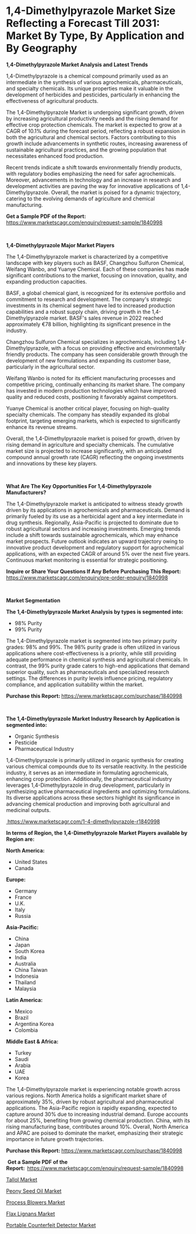 <p><h1>1,4-Dimethylpyrazole Market Size Reflecting a Forecast Till 2031: Market By Type, By Application and By Geography</h1></p><p><strong>1,4-Dimethylpyrazole Market Analysis and Latest Trends</strong></p>
<p><p>1,4-Dimethylpyrazole is a chemical compound primarily used as an intermediate in the synthesis of various agrochemicals, pharmaceuticals, and specialty chemicals. Its unique properties make it valuable in the development of herbicides and pesticides, particularly in enhancing the effectiveness of agricultural products.</p><p>The 1,4-Dimethylpyrazole Market is undergoing significant growth, driven by increasing agricultural productivity needs and the rising demand for effective crop protection chemicals. The market is expected to grow at a CAGR of 10.1% during the forecast period, reflecting a robust expansion in both the agricultural and chemical sectors. Factors contributing to this growth include advancements in synthetic routes, increasing awareness of sustainable agricultural practices, and the growing population that necessitates enhanced food production.</p><p>Recent trends indicate a shift towards environmentally friendly products, with regulatory bodies emphasizing the need for safer agrochemicals. Moreover, advancements in technology and an increase in research and development activities are paving the way for innovative applications of 1,4-Dimethylpyrazole. Overall, the market is poised for a dynamic trajectory, catering to the evolving demands of agriculture and chemical manufacturing.</p></p>
<p><strong>Get a Sample PDF of the Report:&nbsp;</strong> <a href="https://www.marketscagr.com/enquiry/request-sample/1840998?utm_campaign=1259&utm_medium=2&utm_source=Github&utm_content=ia&utm_term=16102024&utm_id=14-dimethylpyrazole">https://www.marketscagr.com/enquiry/request-sample/1840998</a></p>
<p>&nbsp;</p>
<p><strong>1,4-Dimethylpyrazole Major Market Players</strong></p>
<p><p>The 1,4-Dimethylpyrazole market is characterized by a competitive landscape with key players such as BASF, Changzhou Sulfuron Chemical, Weifang Wanbo, and Yuanye Chemical. Each of these companies has made significant contributions to the market, focusing on innovation, quality, and expanding production capacities.</p><p>BASF, a global chemical giant, is recognized for its extensive portfolio and commitment to research and development. The company's strategic investments in its chemical segment have led to increased production capabilities and a robust supply chain, driving growth in the 1,4-Dimethylpyrazole market. BASF's sales revenue in 2022 reached approximately €78 billion, highlighting its significant presence in the industry.</p><p>Changzhou Sulfuron Chemical specializes in agrochemicals, including 1,4-Dimethylpyrazole, with a focus on providing effective and environmentally friendly products. The company has seen considerable growth through the development of new formulations and expanding its customer base, particularly in the agricultural sector.</p><p>Weifang Wanbo is noted for its efficient manufacturing processes and competitive pricing, continually enhancing its market share. The company has invested in modern production technologies which have improved quality and reduced costs, positioning it favorably against competitors. </p><p>Yuanye Chemical is another critical player, focusing on high-quality specialty chemicals. The company has steadily expanded its global footprint, targeting emerging markets, which is expected to significantly enhance its revenue streams.</p><p>Overall, the 1,4-Dimethylpyrazole market is poised for growth, driven by rising demand in agriculture and specialty chemicals. The cumulative market size is projected to increase significantly, with an anticipated compound annual growth rate (CAGR) reflecting the ongoing investments and innovations by these key players.</p></p>
<p>&nbsp;</p>
<p><strong>What Are The Key Opportunities For 1,4-Dimethylpyrazole Manufacturers?</strong></p>
<p><p>The 1,4-Dimethylpyrazole market is anticipated to witness steady growth driven by its applications in agrochemicals and pharmaceuticals. Demand is primarily fueled by its use as a herbicidal agent and a key intermediate in drug synthesis. Regionally, Asia-Pacific is projected to dominate due to robust agricultural sectors and increasing investments. Emerging trends include a shift towards sustainable agrochemicals, which may enhance market prospects. Future outlook indicates an upward trajectory owing to innovative product development and regulatory support for agrochemical applications, with an expected CAGR of around 5% over the next five years. Continuous market monitoring is essential for strategic positioning.</p></p>
<p><strong>Inquire or Share Your Questions If Any Before Purchasing This Report:</strong> <a href="https://www.marketscagr.com/enquiry/pre-order-enquiry/1840998?utm_campaign=1259&utm_medium=2&utm_source=Github&utm_content=ia&utm_term=16102024&utm_id=14-dimethylpyrazole">https://www.marketscagr.com/enquiry/pre-order-enquiry/1840998</a></p>
<p>&nbsp;</p>
<p><strong>Market Segmentation</strong></p>
<p><strong>The 1,4-Dimethylpyrazole Market Analysis by types is segmented into:</strong></p>
<p><ul><li>98% Purity</li><li>99% Purity</li></ul></p>
<p><p>The 1,4-Dimethylpyrazole market is segmented into two primary purity grades: 98% and 99%. The 98% purity grade is often utilized in various applications where cost-effectiveness is a priority, while still providing adequate performance in chemical synthesis and agricultural chemicals. In contrast, the 99% purity grade caters to high-end applications that demand superior quality, such as pharmaceuticals and specialized research settings. The differences in purity levels influence pricing, regulatory compliance, and application suitability within the market.</p></p>
<p><strong>Purchase this Report:&nbsp;</strong><a href="https://www.marketscagr.com/purchase/1840998?utm_campaign=1259&utm_medium=2&utm_source=Github&utm_content=ia&utm_term=16102024&utm_id=14-dimethylpyrazole">https://www.marketscagr.com/purchase/1840998</a></p>
<p>&nbsp;</p>
<p><strong>The 1,4-Dimethylpyrazole Market Industry Research by Application is segmented into:</strong></p>
<p><ul><li>Organic Synthesis</li><li>Pesticide</li><li>Pharmaceutical Industry</li></ul></p>
<p><p>1,4-Dimethylpyrazole is primarily utilized in organic synthesis for creating various chemical compounds due to its versatile reactivity. In the pesticide industry, it serves as an intermediate in formulating agrochemicals, enhancing crop protection. Additionally, the pharmaceutical industry leverages 1,4-Dimethylpyrazole in drug development, particularly in synthesizing active pharmaceutical ingredients and optimizing formulations. Its diverse applications across these sectors highlight its significance in advancing chemical production and improving both agricultural and medicinal outputs.</p></p>
<p><a href="https://www.marketscagr.com/1-4-dimethylpyrazole-r1840998?utm_campaign=1259&utm_medium=2&utm_source=Github&utm_content=ia&utm_term=16102024&utm_id=14-dimethylpyrazole">&nbsp;https://www.marketscagr.com/1-4-dimethylpyrazole-r1840998</a></p>
<p><strong>In terms of Region, the 1,4-Dimethylpyrazole Market Players available by Region are:</strong></p>
<p>
    <p> <strong> North America: </strong>
        <ul>
            <li>United States</li>
            <li>Canada</li>
        </ul>
        </p> 
    <p> <strong> Europe: </strong>
        <ul>
            <li>Germany</li>
            <li>France</li>
            <li>U.K.</li>
            <li>Italy</li>
            <li>Russia</li>
        </ul>
        </p> 
    <p> <strong> Asia-Pacific: </strong>
        <ul>
            <li>China</li>
            <li>Japan</li>
            <li>South Korea</li>
            <li>India</li>
            <li>Australia</li>
            <li>China Taiwan</li>
            <li>Indonesia</li>
            <li>Thailand</li>
            <li>Malaysia</li>
        </ul>
        </p> 
    <p> <strong> Latin America: </strong>
        <ul>
            <li>Mexico</li>
            <li>Brazil</li>
            <li>Argentina Korea</li>
            <li>Colombia</li>
        </ul>
        </p> 
    <p> <strong> Middle East & Africa: </strong>
        <ul>
            <li>Turkey</li>
            <li>Saudi</li>
            <li>Arabia</li>
            <li>UAE</li>
            <li>Korea</li>
        </ul>
    </p>
    </p>
<p><p>The 1,4-Dimethylpyrazole market is experiencing notable growth across various regions. North America holds a significant market share of approximately 35%, driven by robust agricultural and pharmaceutical applications. The Asia-Pacific region is rapidly expanding, expected to capture around 30% due to increasing industrial demand. Europe accounts for about 25%, benefiting from growing chemical production. China, with its rising manufacturing base, contributes around 10%. Overall, North America and APAC are poised to dominate the market, emphasizing their strategic importance in future growth trajectories.</p></p>
<p><strong>Purchase this Report: </strong><a href="https://www.marketscagr.com/purchase/1840998?utm_campaign=1259&utm_medium=2&utm_source=Github&utm_content=ia&utm_term=16102024&utm_id=14-dimethylpyrazole">https://www.marketscagr.com/purchase/1840998</a></p>
<p>&nbsp;<strong>Get a Sample PDF of the Report:&nbsp;&nbsp;</strong><a href="https://www.marketscagr.com/enquiry/request-sample/1840998?utm_campaign=1259&utm_medium=2&utm_source=Github&utm_content=ia&utm_term=16102024&utm_id=14-dimethylpyrazole">https://www.marketscagr.com/enquiry/request-sample/1840998</a></p>
<p><strong></strong></p>
<p><p><a href="https://www.linkedin.com/pulse/exploring-tallol-market-dynamics-revenue-analysis-growth-2lgrc?utm_campaign=1259&utm_medium=2&utm_source=Github&utm_content=ia&utm_term=16102024&utm_id=14-dimethylpyrazole">Tallol Market</a></p><p><a href="https://www.linkedin.com/pulse/peony-seed-oil-market-evolution-regional-adaptations-5bvqc?utm_campaign=1259&utm_medium=2&utm_source=Github&utm_content=ia&utm_term=16102024&utm_id=14-dimethylpyrazole">Peony Seed Oil Market</a></p><p><a href="https://issuu.com/reportprime-2/docs/process-blowers-market-size-2030.pp_4614a34fd2f289?utm_campaign=1259&utm_medium=2&utm_source=Github&utm_content=ia&utm_term=16102024&utm_id=14-dimethylpyrazole">Process Blowers Market</a></p><p><a href="https://www.linkedin.com/pulse/competitive-intelligence-flax-lignans-market-key-players-strategies-adpcc?utm_campaign=1259&utm_medium=2&utm_source=Github&utm_content=ia&utm_term=16102024&utm_id=14-dimethylpyrazole">Flax Lignans Market</a></p><p><a href="https://issuu.com/reportprime-2/docs/portable-counterfeit-detector-marke_9dac0951226a60?utm_campaign=1259&utm_medium=2&utm_source=Github&utm_content=ia&utm_term=16102024&utm_id=14-dimethylpyrazole">Portable Counterfeit Detector Market</a></p></p>